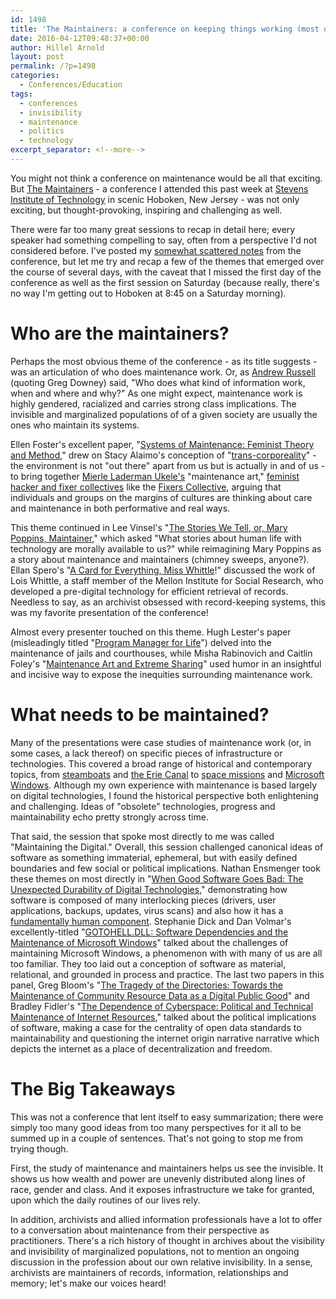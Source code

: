 ```yaml
---
id: 1498
title: 'The Maintainers: a conference on keeping things working (most of the time)'
date: 2016-04-12T09:48:37+00:00
author: Hillel Arnold
layout: post
permalink: /?p=1498
categories:
  - Conferences/Education
tags:
  - conferences
  - invisibility
  - maintenance
  - politics
  - technology
excerpt_separator: <!--more-->
---
```

You might not think a conference on maintenance would be all that exciting. But [The Maintainers](http://themaintainers.org/) - a conference I attended this past week at [Stevens Institute of Technology](https://www.stevens.edu/) in scenic Hoboken, New Jersey - was not only exciting, but thought-provoking, inspiring and challenging as well.<!--more-->

There were far too many great sessions to recap in detail here; every speaker had something compelling to say, often from a perspective I'd not considered before. I've posted my [somewhat scattered notes](https://docs.google.com/document/d/1hrj8R3xNH90lXLK4P2RLbTdvqpnzrB0byzn4MGS4wlI/edit?usp=sharing) from the conference, but let me try and recap a few of the themes that emerged over the course of several days, with the caveat that I missed the first day of the conference as well as the first session on Saturday (because really, there's no way I'm getting out to Hoboken at 8:45 on a Saturday morning).

# Who are the maintainers?

Perhaps the most obvious theme of the conference - as its title suggests - was an articulation of who does maintenance work. Or, as [Andrew Russell](http://themaintainers.org/s/ALR-MtI.pdf) (quoting Greg Downey) said, "Who does what kind of information work, when and where and why?" As one might expect, maintenance work is highly gendered, racialized and carries strong class implications. The invisible and marginalized populations of of a given society are usually the ones who maintain its systems.

Ellen Foster's excellent paper, "[Systems of Maintenance: Feminist Theory and Method](http://themaintainers.org/s/Maintainers-Text_Ellen-Foster.pdf)," drew on Stacy Alaimo's conception of "[trans-corporeality](http://www.iupress.indiana.edu/product_info.php?products_id=385653)" - the environment is not "out there" apart from us but is actually in and of us - to bring together [Mierle Laderman Ukele's](https://en.wikipedia.org/wiki/Mierle_Laderman_Ukeles) "maintenance art," [feminist hacker and fixer collectives](http://www.academia.edu/7670822/Hacking_with_care) like the [Fixers Collective](http://www.fixerscollective.org/), arguing that individuals and groups on the margins of cultures are thinking about care and maintenance in both performative and real ways.

This theme continued in Lee Vinsel's "[The Stories We Tell, or, Mary Poppins, Maintainer](http://themaintainers.org/s/Vinsel-The-Stories-We-Tell.pdf)," which asked "What stories about human life with technology are morally available to us?" while reimagining Mary Poppins as a story about maintenance and maintainers (chimney sweeps, anyone?). Ellan Spero's "[A Card for Everything, Miss Whittle](http://themaintainers.org/s/Maintainers2016_efspero04262016.pdf)!" discussed the work of Lois Whittle, a staff member of the Mellon Institute for Social Research, who developed a pre-digital technology for efficient retrieval of records. Needless to say, as an archivist obsessed with record-keeping systems, this was my favorite presentation of the conference!

Almost every presenter touched on this theme. Hugh Lester's paper (misleadingly titled "[Program Manager for Life](http://themaintainers.org/s/PROJECT-MANAGER-FOR-LIFE.pdf)") delved into the maintenance of jails and courthouses, while Misha Rabinovich and Caitlin Foley's "[Maintenance Art and Extreme Sharing](http://themaintainers.org/s/Maintainance-Art-and-Sharing-Communities-updated.pdf)" used humor in an insightful and incisive way to expose the inequities surrounding maintenance work.

# What needs to be maintained?

Many of the presentations were case studies of maintenance work (or, in some cases, a lack thereof) on specific pieces of infrastructure or technologies. This covered a broad range of historical and contemporary topics, from [steamboats](http://themaintainers.org/s/BLOG-ESSAY-Busch-2016-Maintainers-o04n.pdf) and [the Erie Canal](http://themaintainers.org/s/Greene-Maintainers-Essay-m3dr.pdf) to [space missions](http://themaintainers.org/s/Return-Repair-Refly-Hersch.pdf) and [Microsoft Windows](http://themaintainers.org/s/GOTOHELLDLL1.pdf). Although my own experience with maintenance is based largely on digital technologies, I found the historical perspective both enlightening and challenging. Ideas of "obsolete" technologies, progress and maintainability echo pretty strongly across time.

That said, the session that spoke most directly to me was called "Maintaining the Digital." Overall, this session challenged canonical ideas of software as something immaterial, ephemeral, but with easily defined boundaries and few social or political implications. Nathan Ensmenger took these themes on most directly in "[When Good Software Goes Bad: The Unexpected Durability of Digital Technologies](http://themaintainers.org/s/ensmenger-maintainers-v2.pdf)," demonstrating how software is composed of many interlocking pieces (drivers, user applications, backups, updates, virus scans) and also how it has a [fundamentally human component](https://en.wikipedia.org/wiki/Lehman%27s_laws_of_software_evolution). Stephanie Dick and Dan Volmar's excellently-titled "[GOTOHELL.DLL: Software Dependencies and the Maintenance of Microsoft Windows](http://themaintainers.org/s/GOTOHELLDLL1.pdf)" talked about the challenges of maintaining Microsoft Windows, a phenomenon with with many of us are all too familiar. They too laid out a conception of software as material, relational, and grounded in process and practice. The last two papers in this panel, Greg Bloom's "[The Tragedy of the Directories: Towards the Maintenance of Community Resource Data as a Digital Public Good](https://docs.google.com/document/d/1Q3vhBrJ1pC6sAIr16xfAxgWWDB04Snx5cezQUeVOdYA/pub)" and Bradley Fidler's "[The Dependence of Cyberspace: Political and Technical Maintenance of Internet Resources](http://brfidler.com/2016/04/05/dependencecyberspace/)," talked about the political implications of software, making a case for the centrality of open data standards to maintainability and questioning the internet origin narrative narrative which depicts the internet as a place of decentralization and freedom.

# The Big Takeaways

This was not a conference that lent itself to easy summarization; there were simply too many good ideas from too many perspectives for it all to be summed up in a couple of sentences. That's not going to stop me from trying though.

First, the study of maintenance and maintainers helps us see the invisible. It shows us how wealth and power are unevenly distributed along lines of race, gender and class. And it exposes infrastructure we take for granted, upon which the daily routines of our lives rely.

In addition, archivists and allied information professionals have a lot to offer to a conversation about maintenance from their perspective as practitioners. There's a rich history of thought in archives about the visibility and invisibility of marginalized populations, not to mention an ongoing discussion in the profession about our own relative invisibility. In a sense, archivists are maintainers of records, information, relationships and memory; let's make our voices heard!
